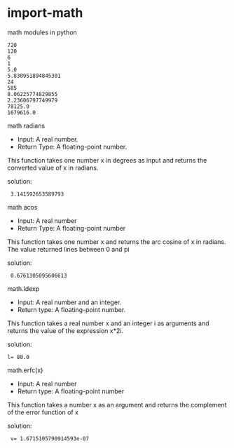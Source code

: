 # import-math
math modules in python  



    720
    120
    6
    1
    5.0
    5.830951894845301
    24
    585
    8.06225774829855
    2.23606797749979
    78125.0
    1679616.0

math radians

* Input: A real number.
* Return Type: A floating-point number.

This function takes one number x in degrees as input and returns the converted value of x in radians.

solution:

     3.141592653589793

math acos

* Input: A real number
* Return Type: A floating-point number

This function takes one number x and returns the arc cosine of x in radians. The value returned lines between 0 and pi

solution:

     0.6761305095606613
     
  math.ldexp
  
* Input: A real number and an integer.
* Return type: A floating-point number.

This function takes a real number x and an integer i as arguments and returns the value of the expression x*2i.

solution:

    l= 80.0

math.erfc(x)

* Input: A real number
* Return type: A floating-point number

This function takes a number x as an argument and returns the complement of the error function of x

solution:

     v= 1.6715105790914593e-07

